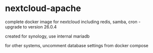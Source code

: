 # nextcloud-apache
complete docker image for nextcloud including redis, samba, cron - upgrade to version 26.0.4

created for synology, use internal mariadb


for other systems, uncomment database settings from docker compose
